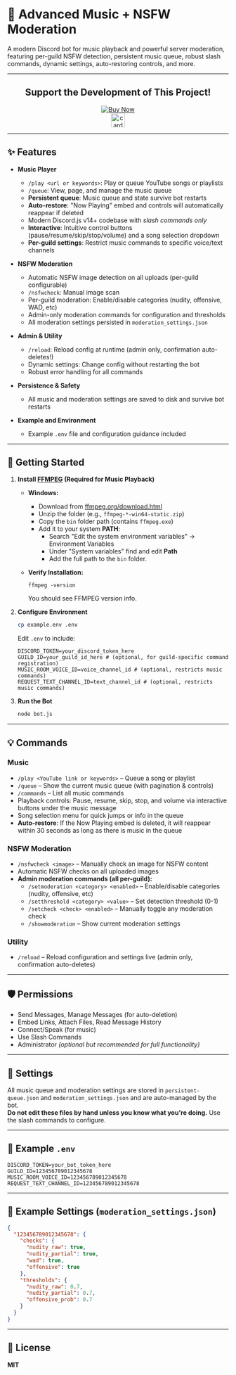 # 🎵 Advanced Music + NSFW Moderation

A modern Discord bot for music playback and powerful server moderation, featuring per-guild NSFW detection, persistent music queue, robust slash commands, dynamic settings, auto-restoring controls, and more.

---

<div align="center">

## Support the Development of This Project!

<!-- PayPal Button for Markdown users: use the link below. The button itself is only for HTML. -->
[![Buy Now](https://www.paypalobjects.com/en_US/i/btn/btn_buynow_LG.gif)](https://www.paypal.com/ncp/payment/GUB8H62HUYHB2)
<br>
<img src="https://www.paypalobjects.com/images/Debit_Credit_APM.svg" alt="cards" height="32"/>
<br>

</div>

---

## ✨ Features

- **Music Player**
  - `/play <url or keywords>`: Play or queue YouTube songs or playlists
  - `/queue`: View, page, and manage the music queue
  - **Persistent queue**: Music queue and state survive bot restarts
  - **Auto-restore**: "Now Playing" embed and controls will automatically reappear if deleted
  - Modern Discord.js v14+ codebase with *slash commands only*
  - **Interactive**: Intuitive control buttons (pause/resume/skip/stop/volume) and a song selection dropdown
  - **Per-guild settings**: Restrict music commands to specific voice/text channels

- **NSFW Moderation**
  - Automatic NSFW image detection on all uploads (per-guild configurable)
  - `/nsfwcheck`: Manual image scan
  - Per-guild moderation: Enable/disable categories (nudity, offensive, WAD, etc)
  - Admin-only moderation commands for configuration and thresholds
  - All moderation settings persisted in `moderation_settings.json`

- **Admin & Utility**
  - `/reload`: Reload config at runtime (admin only, confirmation auto-deletes!)
  - Dynamic settings: Change config without restarting the bot
  - Robust error handling for all commands

- **Persistence & Safety**
  - All music and moderation settings are saved to disk and survive bot restarts

- **Example and Environment**
  - Example `.env` file and configuration guidance included

---

## 🚀 Getting Started

1. **Install [FFMPEG](https://ffmpeg.org/download.html) (Required for Music Playback)**

   - **Windows:**
     - Download from [ffmpeg.org/download.html](https://ffmpeg.org/download.html)
     - Unzip the folder (e.g., `ffmpeg-*-win64-static.zip`)
     - Copy the `bin` folder path (contains `ffmpeg.exe`)
     - Add it to your system **PATH**:
       - Search "Edit the system environment variables" → Environment Variables
       - Under "System variables" find and edit **Path**
       - Add the full path to the `bin` folder.

   - **Verify Installation:**
     ```
     ffmpeg -version
     ```
     You should see FFMPEG version info.

2. **Configure Environment**
   ```sh
   cp example.env .env
   ```
   Edit `.env` to include:
   ```env
   DISCORD_TOKEN=your_discord_token_here
   GUILD_ID=your_guild_id_here # (optional, for guild-specific command registration)
   MUSIC_ROOM_VOICE_ID=voice_channel_id # (optional, restricts music commands)
   REQUEST_TEXT_CHANNEL_ID=text_channel_id # (optional, restricts music commands)
   ```

3. **Run the Bot**
   ```sh
   node bot.js
   ```

---

## 💡 Commands

### Music

- `/play <YouTube link or keywords>` – Queue a song or playlist
- `/queue` – Show the current music queue (with pagination & controls)
- `/commands` – List all music commands
- Playback controls: Pause, resume, skip, stop, and volume via interactive buttons under the music message
- Song selection menu for quick jumps or info in the queue
- **Auto-restore**: If the Now Playing embed is deleted, it will reappear within 30 seconds as long as there is music in the queue

### NSFW Moderation

- `/nsfwcheck <image>` – Manually check an image for NSFW content
- Automatic NSFW checks on all uploaded images
- **Admin moderation commands (all per-guild):**
  - `/setmoderation <category> <enabled>` – Enable/disable categories (nudity, offensive, etc)
  - `/setthreshold <category> <value>` – Set detection threshold (0-1)
  - `/setcheck <check> <enabled>` – Manually toggle any moderation check
  - `/showmoderation` – Show current moderation settings

### Utility

- `/reload` – Reload configuration and settings live (admin only, confirmation auto-deletes)

---

## 🛡️ Permissions

- Send Messages, Manage Messages (for auto-deletion)
- Embed Links, Attach Files, Read Message History
- Connect/Speak (for music)
- Use Slash Commands
- Administrator *(optional but recommended for full functionality)*

---

## 🔧 Settings

All music queue and moderation settings are stored in `persistent-queue.json` and `moderation_settings.json` and are auto-managed by the bot.  
**Do not edit these files by hand unless you know what you're doing.** Use the slash commands to configure.

---

## 🧪 Example `.env`

```env
DISCORD_TOKEN=your_bot_token_here
GUILD_ID=123456789012345678
MUSIC_ROOM_VOICE_ID=123456789012345678
REQUEST_TEXT_CHANNEL_ID=123456789012345678
```

---

## 📂 Example Settings (`moderation_settings.json`)

```json
{
  "123456789012345678": {
    "checks": {
      "nudity_raw": true,
      "nudity_partial": true,
      "wad": true,
      "offensive": true
    },
    "thresholds": {
      "nudity_raw": 0.7,
      "nudity_partial": 0.7,
      "offensive_prob": 0.7
    }
  }
}
```

---

## 📝 License

**MIT**
